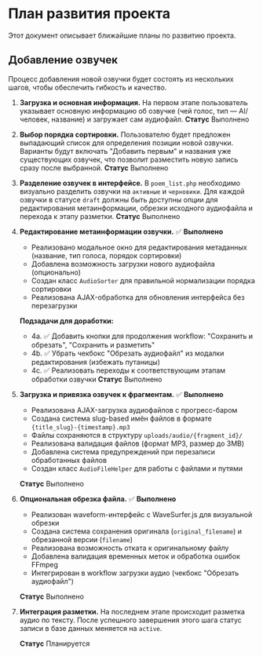 
# План развития проекта

Этот документ описывает ближайшие планы по развитию проекта.

## Добавление озвучек

Процесс добавления новой озвучки будет состоять из нескольких шагов, чтобы обеспечить гибкость и качество.

1.  **Загрузка и основная информация.** На первом этапе пользователь указывает основную информацию об озвучке (чей голос, тип — AI/человек, название) и загружает сам аудиофайл.
**Статус** Выполнено

2.  **Выбор порядка сортировки.** Пользователю будет предложен выпадающий список для определения позиции новой озвучки. Варианты будут включать "Добавить первым" и названия уже существующих озвучек, что позволит разместить новую запись сразу после выбранной.
**Статус** Выполнено

3.  **Разделение озвучек в интерфейсе.** В `poem_list.php` необходимо визуально разделить озвучки на `активные` и `черновики`. Для каждой озвучки в статусе `draft` должны быть доступны опции для редактирования метаинформации, обрезки исходного аудиофайла и перехода к этапу разметки.
**Статус** Выполнено

4.  **Редактирование метаинформации озвучки.** ✅ **Выполнено**
    - Реализовано модальное окно для редактирования метаданных (название, тип голоса, порядок сортировки)
    - Добавлена возможность загрузки нового аудиофайла (опционально)
    - Создан класс `AudioSorter` для правильной нормализации порядка сортировки
    - Реализована AJAX-обработка для обновления интерфейса без перезагрузки
    
    **Подзадачи для доработки:**
    - 4a. ✅ Добавить кнопки для продолжения workflow: "Сохранить и обрезать", "Сохранить и разметить"
    - 4b. ✅ Убрать чекбокс "Обрезать аудиофайл" из модалки редактирования (избежать путаницы)
    - 4c. ✅ Реализовать переходы к соответствующим этапам обработки озвучки
**Статус** Выполнено

5.  **Загрузка и привязка озвучек к фрагментам.** ✅ **Выполнено**
    - Реализована AJAX-загрузка аудиофайлов с прогресс-баром
    - Создана система slug-based имён файлов в формате `{title_slug}-{timestamp}.mp3`
    - Файлы сохраняются в структуру `uploads/audio/{fragment_id}/`
    - Реализована валидация файлов (формат MP3, размер до 3MB)
    - Добавлена система предупреждений при перезаписи обработанных файлов
    - Создан класс `AudioFileHelper` для работы с файлами и путями
    
    **Статус** Выполнено

6.  **Опциональная обрезка файла.** ✅ **Выполнено**
    - Реализован waveform-интерфейс с WaveSurfer.js для визуальной обрезки
    - Создана система сохранения оригинала (`original_filename`) и обрезанной версии (`filename`)
    - Реализована возможность отката к оригинальному файлу
    - Добавлена валидация временных меток и обработка ошибок FFmpeg
    - Интегрирован в workflow загрузки аудио (чекбокс "Обрезать аудиофайл")
    
    **Статус** Выполнено

7.  **Интеграция разметки.** На последнем этапе происходит разметка аудио по тексту. После успешного завершения этого шага статус записи в базе данных меняется на `active`.

    **Статус** Планируется
